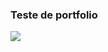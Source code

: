<h3> Teste de portfolio </h3>

<img src="https://user-images.githubusercontent.com/59957939/165001529-3fc869e6-1068-4736-94dc-22a74c48758d.png">

